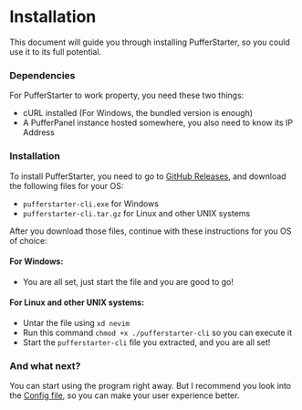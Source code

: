 # Installation
This document will guide you through installing PufferStarter, so you could use it to its full potential.

### Dependencies
For PufferStarter to work property, you need these two things:
- cURL installed (For Windows, the bundled version is enough)
- A PufferPanel instance hosted somewhere, you also need to know its IP Address

### Installation
To install PufferStarter, you need to go to [GitHub Releases](https://github.com/Smajlll/pufferstarter-cli/releases/), and download the following files for your OS:
- `pufferstarter-cli.exe` for Windows
- `pufferstarter-cli.tar.gz` for Linux and other UNIX systems

After you download those files, continue with these instructions for you OS of choice:
#### For Windows:
- You are all set, just start the file and you are good to go!
#### For Linux and other UNIX systems:
- Untar the file using `xd nevim`
- Run this command `chmod +x ./pufferstarter-cli` so you can execute it
- Start the `pufferstarter-cli` file you extracted, and you are all set!

### And what next?
You can start using the program right away. But I recommend you look into the [Config file](../Configuration/configuration-file.md), so you can make your user experience better.
